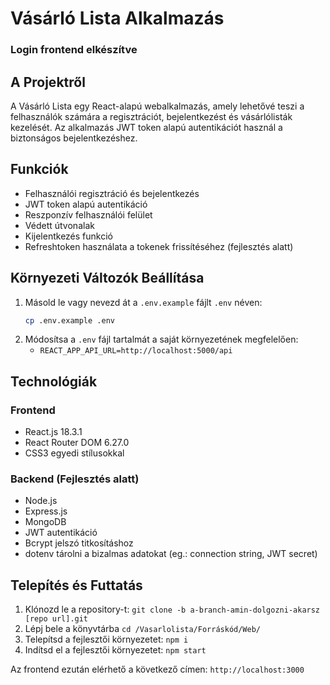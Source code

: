 # Vásárló Lista Alkalmazás

### Login frontend elkészítve

## A Projektről

A Vásárló Lista egy React-alapú webalkalmazás, amely lehetővé teszi a felhasználók számára a regisztrációt, bejelentkezést és vásárlólisták kezelését. Az alkalmazás JWT token alapú autentikációt használ a biztonságos bejelentkezéshez.

## Funkciók

- Felhasználói regisztráció és bejelentkezés
- JWT token alapú autentikáció
- Reszponzív felhasználói felület
- Védett útvonalak
- Kijelentkezés funkció
- Refreshtoken használata a tokenek frissítéséhez (fejlesztés alatt)

## Környezeti Változók Beállítása
1. Másold le vagy nevezd át a `.env.example` fájlt `.env` néven:
   ```bash
   cp .env.example .env
   ```
2. Módosítsa a `.env` fájl tartalmát a saját környezetének megfelelően:
   - ```REACT_APP_API_URL=http://localhost:5000/api```

## Technológiák

### Frontend
- React.js 18.3.1
- React Router DOM 6.27.0
- CSS3 egyedi stílusokkal

### Backend (Fejlesztés alatt)
- Node.js
- Express.js
- MongoDB
- JWT autentikáció
- Bcrypt jelszó titkosításhoz
- dotenv tárolni a bizalmas adatokat (eg.: connection string, JWT secret)

## Telepítés és Futtatás

1. Klónozd le a repository-t: ```git clone -b a-branch-amin-dolgozni-akarsz [repo url].git```
2. Lépj bele a könyvtárba ```cd /Vasarlolista/Forráskód/Web/```
3. Telepítsd a fejlesztői környezetet: ```npm i```
4. Indítsd el a fejlesztői környezetet: ```npm start```


Az frontend ezután elérhető a következő címen: `http://localhost:3000`

